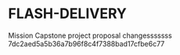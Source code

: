 

# FLASH-DELIVERY
Mission Capstone project proposal
  changesssssss
7dc2aed5a5b36a7b96f8c4f7388bad17cfbe6c77
